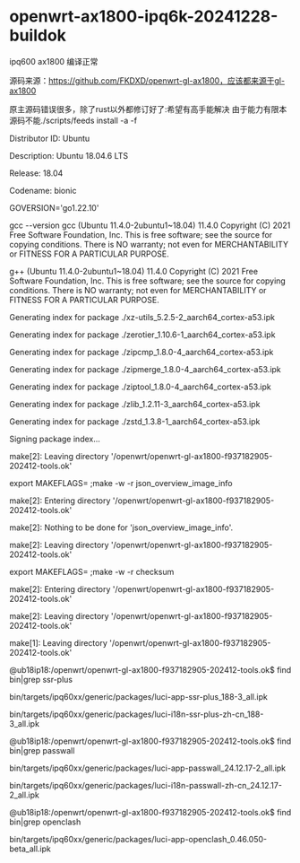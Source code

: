 # openwrt-ax1800-ipq6k-20241228-buildok
ipq600 ax1800 编译正常

源码来源：https://github.com/FKDXD/openwrt-gl-ax1800，应该都来源于gl-ax1800

原主源码错误很多，除了rust以外都修订好了:希望有高手能解决
由于能力有限本源码不能./scripts/feeds install -a -f


Distributor ID: Ubuntu

Description:    Ubuntu 18.04.6 LTS

Release:        18.04

Codename:       bionic

GOVERSION='go1.22.10'

gcc --version
gcc (Ubuntu 11.4.0-2ubuntu1~18.04) 11.4.0
Copyright (C) 2021 Free Software Foundation, Inc.
This is free software; see the source for copying conditions.  There is NO
warranty; not even for MERCHANTABILITY or FITNESS FOR A PARTICULAR PURPOSE.

g++ (Ubuntu 11.4.0-2ubuntu1~18.04) 11.4.0
Copyright (C) 2021 Free Software Foundation, Inc.
This is free software; see the source for copying conditions.  There is NO
warranty; not even for MERCHANTABILITY or FITNESS FOR A PARTICULAR PURPOSE.

Generating index for package ./xz-utils_5.2.5-2_aarch64_cortex-a53.ipk

Generating index for package ./zerotier_1.10.6-1_aarch64_cortex-a53.ipk

Generating index for package ./zipcmp_1.8.0-4_aarch64_cortex-a53.ipk

Generating index for package ./zipmerge_1.8.0-4_aarch64_cortex-a53.ipk

Generating index for package ./ziptool_1.8.0-4_aarch64_cortex-a53.ipk

Generating index for package ./zlib_1.2.11-3_aarch64_cortex-a53.ipk

Generating index for package ./zstd_1.3.8-1_aarch64_cortex-a53.ipk

Signing package index...

make[2]: Leaving directory '/openwrt/openwrt-gl-ax1800-f937182905-202412-tools.ok'

export MAKEFLAGS= ;make -w -r json_overview_image_info

make[2]: Entering directory '/openwrt/openwrt-gl-ax1800-f937182905-202412-tools.ok'

make[2]: Nothing to be done for 'json_overview_image_info'.

make[2]: Leaving directory '/openwrt/openwrt-gl-ax1800-f937182905-202412-tools.ok'

export MAKEFLAGS= ;make -w -r checksum

make[2]: Entering directory '/openwrt/openwrt-gl-ax1800-f937182905-202412-tools.ok'

make[2]: Leaving directory '/openwrt/openwrt-gl-ax1800-f937182905-202412-tools.ok' 

make[1]: Leaving directory '/openwrt/openwrt-gl-ax1800-f937182905-202412-tools.ok'

@ub18ip18:/openwrt/openwrt-gl-ax1800-f937182905-202412-tools.ok$ find bin|grep ssr-plus

bin/targets/ipq60xx/generic/packages/luci-app-ssr-plus_188-3_all.ipk

bin/targets/ipq60xx/generic/packages/luci-i18n-ssr-plus-zh-cn_188-3_all.ipk

@ub18ip18:/openwrt/openwrt-gl-ax1800-f937182905-202412-tools.ok$ find bin|grep passwall

bin/targets/ipq60xx/generic/packages/luci-app-passwall_24.12.17-2_all.ipk

bin/targets/ipq60xx/generic/packages/luci-i18n-passwall-zh-cn_24.12.17-2_all.ipk

@ub18ip18:/openwrt/openwrt-gl-ax1800-f937182905-202412-tools.ok$ find bin|grep openclash

bin/targets/ipq60xx/generic/packages/luci-app-openclash_0.46.050-beta_all.ipk

